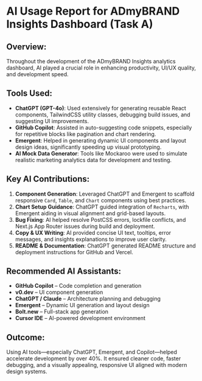 # AI Usage Report for ADmyBRAND Insights Dashboard (Task A)

## Overview:
Throughout the development of the ADmyBRAND Insights analytics dashboard, AI played a crucial role in enhancing productivity, UI/UX quality, and development speed.

## Tools Used:
- **ChatGPT (GPT-4o)**: Used extensively for generating reusable React components, TailwindCSS utility classes, debugging build issues, and suggesting UI improvements.
- **GitHub Copilot**: Assisted in auto-suggesting code snippets, especially for repetitive blocks like pagination and chart rendering.
- **Emergent**: Helped in generating dynamic UI components and layout design ideas, significantly speeding up visual prototyping.
- **AI Mock Data Generator**: Tools like Mockaroo were used to simulate realistic marketing analytics data for development and testing.

## Key AI Contributions:
1. **Component Generation**: Leveraged ChatGPT and Emergent to scaffold responsive `Card`, `Table`, and `Chart` components using best practices.
2. **Chart Setup Guidance**: ChatGPT guided integration of `Recharts`, with Emergent aiding in visual alignment and grid-based layouts.
3. **Bug Fixing**: AI helped resolve PostCSS errors, lockfile conflicts, and Next.js App Router issues during build and deployment.
4. **Copy & UX Writing**: AI provided concise UI text, tooltips, error messages, and insights explanations to improve user clarity.
5. **README & Documentation**: ChatGPT generated README structure and deployment instructions for GitHub and Vercel.

## Recommended AI Assistants:
- **GitHub Copilot** – Code completion and generation
- **v0.dev** – UI component generation
- **ChatGPT / Claude** – Architecture planning and debugging
- **Emergent** – Dynamic UI generation and layout design
- **Bolt.new** – Full-stack app generation
- **Cursor IDE** – AI-powered development environment

## Outcome:
Using AI tools—especially ChatGPT, Emergent, and Copilot—helped accelerate development by over 40%. It ensured cleaner code, faster debugging, and a visually appealing, responsive UI aligned with modern design systems.
